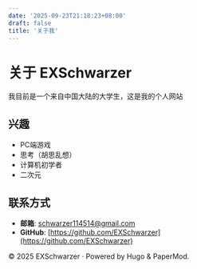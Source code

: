 ```yaml
---
date: '2025-09-23T21:18:23+08:00'
draft: false
title: '关于我'
---
```


# 关于 EXSchwarzer

我目前是一个来自中国大陆的大学生，这是我的个人网站

## 兴趣

- PC端游戏
- 思考（胡思乱想）
- 计算机初学者
- 二次元

## 联系方式

- **邮箱**: schwarzer114514@gmail.com
- **GitHub**: [https://github.com/EXSchwarzer](https://github.com/EXSchwarzer)

© 2025 EXSchwarzer · Powered by Hugo & PaperMod.